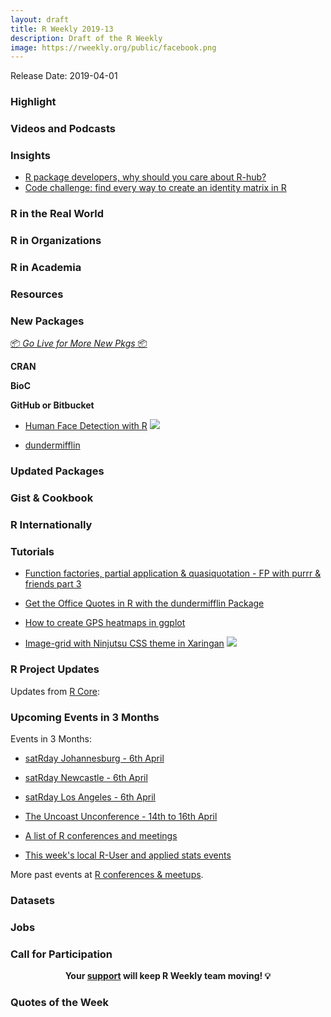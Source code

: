 ```yaml
---
layout: draft
title: R Weekly 2019-13
description: Draft of the R Weekly
image: https://rweekly.org/public/facebook.png
---
```


Release Date: 2019-04-01


###  Highlight




###  Videos and Podcasts



### Insights

+ [R package developers, why should you care about R-hub?](https://blog.r-hub.io/2019/03/26/why-care/)
+ [Code challenge: find every way to create an identity matrix in R](https://selbydavid.com/2019/03/27/identity-matrix/)


### R in the Real World




###  R in Organizations



###  R in Academia



###  Resources



###  New Packages

<p class="added-hostname"><a href="https://rweekly.org/live" target="_blank" class="externalLink">📦 <i>Go Live for More New Pkgs</i> 📦</a></p>

**CRAN**


**BioC**



**GitHub or Bitbucket**

- [Human Face Detection with R](http://www.bnosac.be/index.php/blog/89-human-face-detection-with-r) ![](https://raw.githubusercontent.com/bnosac/image/master/image.libfacedetection/inst/images/libfacedetection-example.gif)

- [dundermifflin](https://github.com/tbradley1013/dundermifflin)

### Updated Packages



### Gist & Cookbook



### R Internationally




###  Tutorials

+ [Function factories, partial application & quasiquotation - FP with purrr & friends part 3](https://www.eokodie.com/blog/functional-programming-helpers-from-purrr-and-friends-part-3/)

+ [Get the Office Quotes in R with the dundermifflin Package](https://tbradley1013.github.io/2019/03/25/office-quotes-in-r-dundermifflin-package/)

+ [How to create GPS heatmaps in ggplot](https://dailydatatipsforsportscience.com/2019/03/26/how-to-create-gps-heatmaps-in-ggplot/)

<!--<div class="post-more-begi
n></div><div class="post-more-end"></div>-->

+ [Image-grid with Ninjutsu CSS theme in Xaringan](https://moldach.github.io/post/ninjutsu/) 
![](https://media.giphy.com/media/4EFfHjHbgUnhzeZtg0/giphy.gif)

###  R Project Updates

Updates from [R Core](http://developer.r-project.org/blosxom.cgi/R-devel/NEWS):


###  Upcoming Events in 3 Months

Events in 3 Months:

+ [satRday Johannesburg - 6th April](https://joburg2019.satrdays.org/)

+ [satRday Newcastle - 6th April](https://newcastle2019.satrdays.org/)

+ [satRday Los Angeles - 6th April](https://losangeles2019.satrdays.org/)

+ [The Uncoast Unconference - 14th to 16th April](http://uuconf.rbind.io/)

+ [A list of R conferences and meetings](https://jumpingrivers.github.io/meetingsR/events.html)

+ [This week's local R-User and applied stats events](https://community.rstudio.com/c/irl)

More past events at [R conferences & meetups](https://conf.rweekly.org).

### Datasets




### Jobs




###  Call for Participation


<p class="hide-support added-hostname support-rweekly" style="text-align: center;font-weight: bold;">Your <a class="non-visited externalLink" href="https://www.patreon.com/rweekly" onclick="pas(this)">support</a> will keep R Weekly team moving! 💡</p>

###  Quotes of the Week

